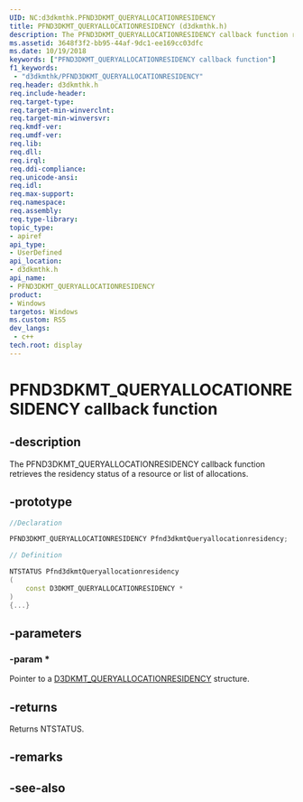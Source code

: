 ```yaml
---
UID: NC:d3dkmthk.PFND3DKMT_QUERYALLOCATIONRESIDENCY
title: PFND3DKMT_QUERYALLOCATIONRESIDENCY (d3dkmthk.h)
description: The PFND3DKMT_QUERYALLOCATIONRESIDENCY callback function retrieves the residency status of a resource or list of allocations.
ms.assetid: 3648f3f2-bb95-44af-9dc1-ee169cc03dfc
ms.date: 10/19/2018
keywords: ["PFND3DKMT_QUERYALLOCATIONRESIDENCY callback function"]
f1_keywords:
 - "d3dkmthk/PFND3DKMT_QUERYALLOCATIONRESIDENCY"
req.header: d3dkmthk.h
req.include-header:
req.target-type:
req.target-min-winverclnt:
req.target-min-winversvr:
req.kmdf-ver:
req.umdf-ver:
req.lib:
req.dll:
req.irql: 
req.ddi-compliance:
req.unicode-ansi:
req.idl:
req.max-support:
req.namespace:
req.assembly:
req.type-library: 
topic_type: 
- apiref
api_type: 
- UserDefined
api_location: 
- d3dkmthk.h
api_name: 
- PFND3DKMT_QUERYALLOCATIONRESIDENCY
product:
- Windows
targetos: Windows
ms.custom: RS5
dev_langs:
 - c++
tech.root: display
---
```


# PFND3DKMT_QUERYALLOCATIONRESIDENCY callback function

## -description

The PFND3DKMT_QUERYALLOCATIONRESIDENCY callback function retrieves the residency status of a resource or list of allocations.

## -prototype

```cpp
//Declaration

PFND3DKMT_QUERYALLOCATIONRESIDENCY Pfnd3dkmtQueryallocationresidency; 

// Definition

NTSTATUS Pfnd3dkmtQueryallocationresidency 
(
	const D3DKMT_QUERYALLOCATIONRESIDENCY *
)
{...}

```

## -parameters

### -param * 

Pointer to a [D3DKMT_QUERYALLOCATIONRESIDENCY](ns-d3dkmthk-_d3dkmt_queryallocationresidency.md) structure.

## -returns

Returns NTSTATUS.


## -remarks




## -see-also
